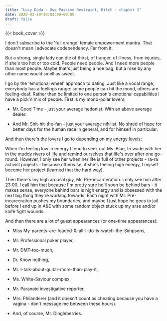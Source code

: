 ```yaml
---
title: "Lucy Dada - Use Passive Restraint, Bitch - chapter 1"
date: 2020-03-19T10:03:00+00:00
draft: false
---
```


{{< book_cover >}}

I don't subscribe to the 'full orange' female empowerment mantra. That doesn't mean I advocate codependency. Far from it.

But a strong, single lady can die of thirst, of hunger, of illness, from injuries, if she's too hot or too cold. People need people. And I need more people than most people. Maybe that's just being a hoe bag, but a rose by any other name would smell as sweet.

I go by the 'emotional wheel' approach to dating. Just like a vocal range, everybody has a feelings range: some people can hit the mood, others are feeling-deaf. Rather than be limited to one person's emotional capabilities I have a pick'n'mix of people. First is my mono-polar lovers:

* Mr. Good Time - just your average hedonist. With an above average dealer.

* And Mr. Shit-hit-the-fan - just your average nihilist. No shred of hope for better days for the human race in general, and for himself in particular.

And then there's the lovers I go to depending on my energy levels:

When I'm feeling low in energy I tend to seek out Ms. Blue, to wade with her in the muddy rivers of life and remind ourselves that life's over after one go-round. However, I only see her when her life is full of other projects - ra-ra activist projects - because otherwise, if she's feeling high energy, I myself become her project (learned that the hard way).

Then there's my high arousal guy, Mr. Pre-incarceration. I only see him after 23:00. I call him that because I'm pretty sure he'll soon be behind bars - it makes sense, everyone behind bars is high energy and is obsessed with the next big thing they're working towards. Each night with Mr. Pre-incarceration pushes my boundaries, and maybe I just hope he goes to jail before I end up in A&E with some random object stuck up my arse and/or knife fight wounds.

And then there are a lot of guest appearances (or one-time appearances):

* Miss My-parents-are-loaded-&-all-I-do-is-watch-the-Simpsons,

* Mr. Professional poker player,

* Mr. DMT-too-much,

* Dr. Know nothing,

* Mr. I-talk-about-guitar-more-than-play-it,

* Ms. White-Saviour complex,

* Mr. Paranoid investigative reporter,

* Mrs. Philanderer (and it doesn't count as cheating because you have a vagina - don't message me between these hours).

* And, of course, Mr. Dingleberries.
